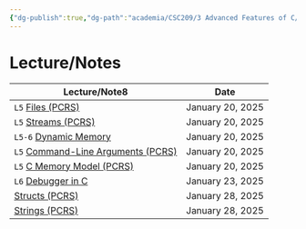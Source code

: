 ```yaml
---
{"dg-publish":true,"dg-path":"academia/CSC209/3 Advanced Features of C/3 - Advanced Features of C.md","permalink":"/academia/csc-209/3-advanced-features-of-c/3-advanced-features-of-c/","tags":["cs","module","university"],"created":"2025-01-21T02:30:14.286-05:00","updated":"2025-01-25T02:46:44.339-05:00"}
---
```



# Lecture/Notes

<div><table class="dataview table-view-table"><thead class="table-view-thead"><tr class="table-view-tr-header"><th class="table-view-th"><span>Lecture/Note</span><span class="dataview small-text">8</span></th><th class="table-view-th"><span>Date</span></th></tr></thead><tbody class="table-view-tbody"><tr><td><span> <code>L5</code> <a data-tooltip-position="top" aria-label="100 Academia/CSC209/3 Advanced Features of C/Files (PCRS).md" data-href="100 Academia/CSC209/3 Advanced Features of C/Files (PCRS).md" href="100 Academia/CSC209/3 Advanced Features of C/Files (PCRS).md" class="internal-link" target="_blank" rel="noopener nofollow">Files (PCRS)</a></span></td><td>January 20, 2025</td></tr><tr><td><span> <code>L5</code> <a data-tooltip-position="top" aria-label="100 Academia/CSC209/3 Advanced Features of C/Streams (PCRS).md" data-href="100 Academia/CSC209/3 Advanced Features of C/Streams (PCRS).md" href="100 Academia/CSC209/3 Advanced Features of C/Streams (PCRS).md" class="internal-link" target="_blank" rel="noopener nofollow">Streams (PCRS)</a></span></td><td>January 20, 2025</td></tr><tr><td><span> <code>L5-6</code> <a data-tooltip-position="top" aria-label="100 Academia/CSC209/3 Advanced Features of C/Dynamic Memory.md" data-href="100 Academia/CSC209/3 Advanced Features of C/Dynamic Memory.md" href="100 Academia/CSC209/3 Advanced Features of C/Dynamic Memory.md" class="internal-link" target="_blank" rel="noopener nofollow">Dynamic Memory</a></span></td><td>January 20, 2025</td></tr><tr><td><span> <code>L5</code> <a data-tooltip-position="top" aria-label="100 Academia/CSC209/3 Advanced Features of C/Command-Line Arguments (PCRS).md" data-href="100 Academia/CSC209/3 Advanced Features of C/Command-Line Arguments (PCRS).md" href="100 Academia/CSC209/3 Advanced Features of C/Command-Line Arguments (PCRS).md" class="internal-link" target="_blank" rel="noopener nofollow">Command-Line Arguments (PCRS)</a></span></td><td>January 20, 2025</td></tr><tr><td><span> <code>L5</code> <a data-tooltip-position="top" aria-label="100 Academia/CSC209/3 Advanced Features of C/C Memory Model (PCRS).md" data-href="100 Academia/CSC209/3 Advanced Features of C/C Memory Model (PCRS).md" href="100 Academia/CSC209/3 Advanced Features of C/C Memory Model (PCRS).md" class="internal-link" target="_blank" rel="noopener nofollow">C Memory Model (PCRS)</a></span></td><td>January 20, 2025</td></tr><tr><td><span> <code>L6</code> <a data-tooltip-position="top" aria-label="100 Academia/CSC209/3 Advanced Features of C/Debugger in C.md" data-href="100 Academia/CSC209/3 Advanced Features of C/Debugger in C.md" href="100 Academia/CSC209/3 Advanced Features of C/Debugger in C.md" class="internal-link" target="_blank" rel="noopener nofollow">Debugger in C</a></span></td><td>January 23, 2025</td></tr><tr><td><span><a data-tooltip-position="top" aria-label="100 Academia/CSC209/3 Advanced Features of C/Structs (PCRS).md" data-href="100 Academia/CSC209/3 Advanced Features of C/Structs (PCRS).md" href="100 Academia/CSC209/3 Advanced Features of C/Structs (PCRS).md" class="internal-link" target="_blank" rel="noopener nofollow">Structs (PCRS)</a></span></td><td>January 28, 2025</td></tr><tr><td><span><a data-tooltip-position="top" aria-label="100 Academia/CSC209/3 Advanced Features of C/Strings (PCRS).md" data-href="100 Academia/CSC209/3 Advanced Features of C/Strings (PCRS).md" href="100 Academia/CSC209/3 Advanced Features of C/Strings (PCRS).md" class="internal-link" target="_blank" rel="noopener nofollow">Strings (PCRS)</a></span></td><td>January 28, 2025</td></tr></tbody></table></div>
